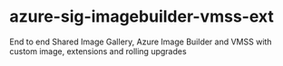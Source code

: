 # azure-sig-imagebuilder-vmss-ext
End to end Shared Image Gallery, Azure Image Builder and VMSS with custom image, extensions and rolling upgrades
